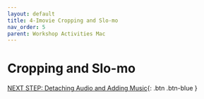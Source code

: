 ```yaml
---
layout: default
title: 4-Imovie Cropping and Slo-mo
nav_order: 5
parent: Workshop Activities Mac
---
```

# Cropping and Slo-mo

[NEXT STEP: Detaching Audio and Adding Music](imovie-audio-music.html){: .btn .btn-blue }
